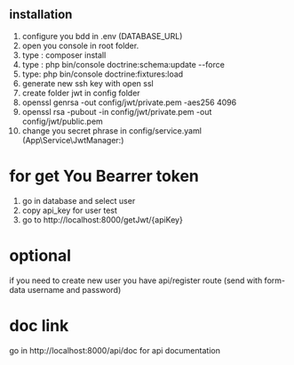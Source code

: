 ## installation
1) configure you bdd in .env (DATABASE_URL)
2) open you console in root folder.
3) type : composer install
4) type : php bin/console doctrine:schema:update --force
5) type: php bin/console doctrine:fixtures:load
6) generate new ssh key with open ssl
7) create folder jwt in config folder
8) openssl genrsa -out config/jwt/private.pem -aes256 4096
9) openssl rsa -pubout -in config/jwt/private.pem -out config/jwt/public.pem
10) change you secret phrase in config/service.yaml (App\Service\JwtManager:)

# for get You Bearrer token
1) go in database and select user 
2) copy api_key for user test
3) go to http://localhost:8000/getJwt/{apiKey}

# optional
if you need to create new user you have api/register route (send with form-data username and password)

# doc link
go in http://localhost:8000/api/doc for api documentation
